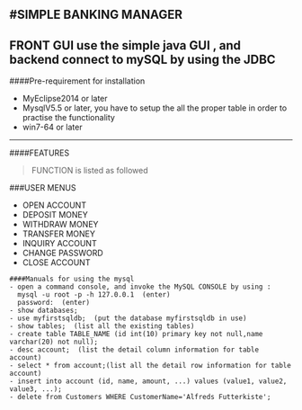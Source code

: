 #SIMPLE BANKING MANAGER
------------------
## FRONT GUI use the simple java GUI , and backend connect to mySQL by using the JDBC
####Pre-requirement for installation
- MyEclipse2014 or later
- MysqlV5.5 or later, you have to setup the all the proper table in order to practise the functionality
- win7-64 or later
------------
####FEATURES
> FUNCTION is listed as followed

###USER MENUS
- OPEN ACCOUNT
- DEPOSIT MONEY
- WITHDRAW MONEY
- TRANSFER MONEY
- INQUIRY ACCOUNT
- CHANGE PASSWORD
- CLOSE ACCOUNT


~~~~~~~~~~~~~~~~~~~~~~~~~~~~~~~~~~~~~~
####Manuals for using the mysql
- open a command console, and invoke the MySQL CONSOLE by using :
  mysql -u root -p -h 127.0.0.1  (enter)
  password:  (enter)
- show databases;
- use myfirstsqldb;  (put the database myfirstsqldb in use)
- show tables;  (list all the existing tables)
- create table TABLE_NAME (id int(10) primary key not null,name varchar(20) not null);
- desc account;  (list the detail column information for table account)
- select * from account;(list all the detail row information for table account)
- insert into account (id, name, amount, ...) values (value1, value2, value3, ...);
- delete from Customers WHERE CustomerName='Alfreds Futterkiste';
